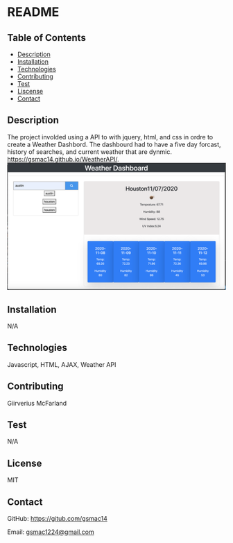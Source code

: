 # README
  
  ## Table of Contents
  * [Description](#description)
  * [Installation](#installation)
  * [Technologies](#technologies)
  * [Contributing](#contributing)
  * [Test](#test)
  * [Liscense](#liscense)
  * [Contact](#contact)
  
  ## Description
The project involded using a API to with jquery, html, and css in ordre to create a Weather Dashbord. The dashbourd had to have a five day forcast, history of searches, and current weather that are dynmic. 
 https://gsmac14.github.io/WeatherAPI/.
![Alt text](/images/Weather.png)

  ## Installation
  N/A
  
  ## Technologies
  Javascript, HTML, AJAX, Weather API
  
  ## Contributing 
  Giirverius McFarland

  ## Test
  N/A 

  ## License
  MIT

  ## Contact
  GitHub: https://gitub.com/gsmac14

  Email: gsmac1224@gmail.com

